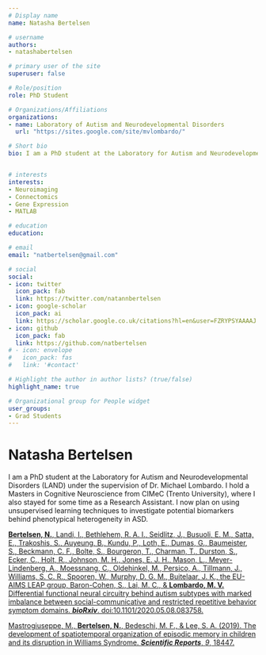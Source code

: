 ```yaml
---
# Display name
name: Natasha Bertelsen

# username
authors:
- natashabertelsen

# primary user of the site
superuser: false

# Role/position
role: PhD Student

# Organizations/Affiliations
organizations:
- name: Laboratory of Autism and Neurodevelopmental Disorders 
  url: "https://sites.google.com/site/mvlombardo/"

# Short bio
bio: I am a PhD student at the Laboratory for Autism and Neurodevelopmental Disorders (LAND) under the supervision of Dr. Michael Lombardo. I hold a Masters in Cognitive Neuroscience from CIMeC (Trento University), where I also stayed for some time as a Research Assistant. I now plan on using unsupervised learning techniques to investigate potential biomarkers behind phenotypical heterogeneity in ASD.


# interests
interests:
- Neuroimaging
- Connectomics
- Gene Expression
- MATLAB

# education
education:

# email
email: "natbertelsen@gmail.com"

# social 
social:
- icon: twitter
  icon_pack: fab
  link: https://twitter.com/natannbertelsen
- icon: google-scholar
  icon_pack: ai
  link: https://scholar.google.co.uk/citations?hl=en&user=FZRYPSYAAAAJ
- icon: github
  icon_pack: fab
  link: https://github.com/natbertelsen
# - icon: envelope
#   icon_pack: fas
#   link: '#contact'

# Highlight the author in author lists? (true/false)
highlight_name: true

# Organizational group for People widget
user_groups:
- Grad Students
---
```


Natasha Bertelsen
===================

I am a PhD student at the Laboratory for Autism and Neurodevelopmental Disorders (LAND) under the supervision of Dr. Michael Lombardo. I hold a Masters in Cognitive Neuroscience from CIMeC (Trento University), where I also stayed for some time as a Research Assistant. I now plan on using unsupervised learning techniques to investigate potential biomarkers behind phenotypical heterogeneity in ASD.

[**Bertelsen, N.**, Landi, I., Bethlehem, R. A. I., Seidlitz, J., Busuoli, E. M., Satta, E., Trakoshis, S., Auyeung, B., Kundu, P., Loth, E., Dumas, G., Baumeister, S., Beckmann, C. F., Bolte, S., Bourgeron, T., Charman, T., Durston, S., Ecker, C., Holt, R., Johnson, M. H., Jones, E. J. H., Mason, L., Meyer-Lindenberg, A., Moessnang, C., Oldehinkel, M., Persico, A., Tillmann, J., Williams, S. C. R., Spooren, W., Murphy, D. G. M., Buitelaar, J. K., the EU-AIMS LEAP group, Baron-Cohen, S., Lai, M. C., & **Lombardo, M. V.** Differential functional neural circuitry behind autism subtypes with marked imbalance between social-communicative and restricted repetitive behavior symptom domains. ***bioRxiv***. doi:10.1101/2020.05.08.083758.](https://www.biorxiv.org/content/10.1101/2020.05.08.083758v1)

[Mastrogiuseppe, M., **Bertelsen, N.**, Bedeschi, M. F., & Lee, S. A. (2019). The development of spatiotemporal organization of episodic memory in children and its disruption in Williams Syndrome. ***Scientific Reports***, *9*, 18447.](https://www.nature.com/articles/s41598-019-53823-w)
